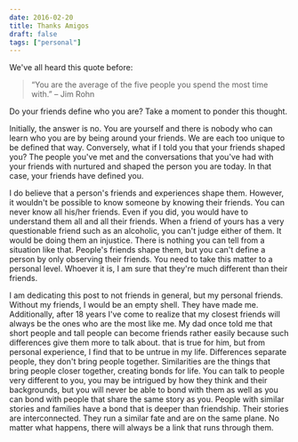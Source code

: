 ```yaml
---
date: 2016-02-20
title: Thanks Amigos
draft: false
tags: ["personal"]
---
```


We've all heard this quote before:

> “You are the average of the five people you spend the most time with.” – Jim Rohn

Do your friends define who you are? Take a moment to ponder this thought.

Initially, the answer is no. You are yourself and there is nobody who can learn who you are by being around your friends. We are each too unique to be defined that way. Conversely, what if I told you that your friends shaped you? The people you've met and the conversations that you've had with your friends with nurtured and shaped the person you are today. In that case, your friends have defined you.

I do believe that a person's friends and experiences shape them. However, it wouldn't be possible to know someone by knowing their friends. You can never know all his/her friends. Even if you did, you would have to understand them all and all their friends. When a friend of yours has a very questionable friend such as an alcoholic, you can't judge either of them. It would be doing them an injustice. There is nothing you can tell from a situation like that. People's friends shape them, but you can't define a person by only observing their friends. You need to take this matter to a personal level. Whoever it is, I am sure that they're much different than their friends.

I am dedicating this post to not friends in general, but my personal friends. Without my friends, I would be an empty shell. They have made me. Additionally, after 18 years I've come to realize that my closest friends will always be the ones who are the most like me. My dad once told me that short people and tall people can become friends rather easily because such differences give them more to talk about. that is true for him, but from personal experience, I find that to be untrue in my life. Differences separate people, they don't bring people together. Similarities are the things that bring people closer together, creating bonds for life. You can talk to people very different to you, you may be intrigued by how they think and their backgrounds, but you will never be able to bond with them as well as you can bond with people that share the same story as you. People with similar stories and families have a bond that is deeper than friendship. Their stories are interconnected. They run a similar fate and are on the same plane. No matter what happens, there will always be a link that runs through them.
